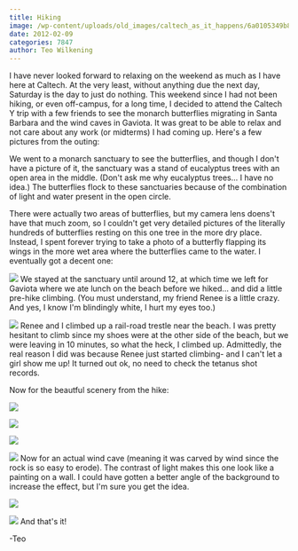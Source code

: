 ```yaml
---
title: Hiking
image: /wp-content/uploads/old_images/caltech_as_it_happens/6a0105349b8251970b016300e76378970d.jpg
date: 2012-02-09
categories: 7847
author: Teo Wilkening
---
```



I have never looked forward to relaxing on the weekend as much as I have here at Caltech. At the very least, without anything due the next day, Saturday is the day to just do nothing. This weekend since I had not been hiking, or even off-campus, for a long time, I decided to attend the Caltech Y trip with a few friends to see the monarch butterflies migrating in Santa Barbara and the wind caves in Gaviota. It was great to be able to relax and not care about any work (or midterms) I had coming up. Here's a few pictures from the outing:

We went to a monarch sanctuary to see the butterflies, and though I don't have a picture of it, the sanctuary was a stand of eucalyptus trees with an open area in the middle. (Don't ask me why eucalyptus trees... I have no idea.) The butterflies flock to these sanctuaries because of the combination of light and water present in the open circle.

There were actually two areas of butterflies, but my camera lens doens't have that much zoom, so I couldn't get very detailed pictures of the literally hundreds of butterflies resting on this one tree in the more dry place. Instead, I spent forever trying to take a photo of a butterfly flapping its wings in the more wet area where the butterflies came to the water. I eventually got a decent one:

![](/old_images/caltech_as_it_happens/6a0105349b8251970b016300e81d17970d.jpg)
We stayed at the sanctuary until around 12, at which time we left for Gaviota where we ate lunch on the beach before we hiked... and did a little pre-hike climbing. (You must understand, my friend Renee is a little crazy. And yes, I know I'm blindingly white, I hurt my eyes too.)

![](/old_images/caltech_as_it_happens/6a0105349b8251970b0168e6ded0e3970c.jpg)
Renee and I climbed up a rail-road trestle near the beach. I was pretty hesitant to climb since my shoes were at the other side of the beach, but we were leaving in 10 minutes, so what the heck, I climbed up. Admittedly, the real reason I did was because Renee just started climbing- and I can't let a girl show me up! It turned out ok, no need to check the tetanus shot records.

Now for the beautful scenery from the hike:

![](/old_images/caltech_as_it_happens/6a0105349b8251970b016300e86624970d.jpg)


![](/old_images/caltech_as_it_happens/6a0105349b8251970b016300e86891970d.jpg)


![](/old_images/caltech_as_it_happens/6a0105349b8251970b016300e869ab970d.jpg)


![](/old_images/caltech_as_it_happens/6a0105349b8251970b016300e86b59970d.jpg)
Now for an actual wind cave (meaning it was carved by wind since the rock is so easy to erode). The contrast of light makes this one look like a painting on a wall. I could have gotten a better angle of the background to increase the effect, but I'm sure you get the idea.


![](/old_images/caltech_as_it_happens/6a0105349b8251970b016300e86d20970d.jpg)


![](/old_images/caltech_as_it_happens/6a0105349b8251970b016300e87d33970d.jpg)
And that's it!

-Teo

